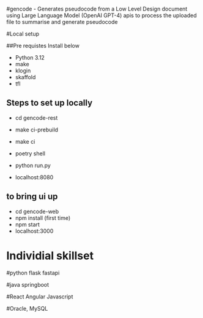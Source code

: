 #gencode - Generates pseudocode from a Low Level Design document using Large Language Model (OpenAI GPT-4) apis to process the uploaded file to summarise and generate pseudocode

#Local setup

##Pre requistes
Install below 
- Python 3.12
- make
- klogin
- skaffold
- tfl


## Steps to set up locally
- cd gencode-rest
- make ci-prebuild
- make ci

- poetry shell
- python run.py
- localhost:8080

## to bring ui up
- cd gencode-web
- npm install (first time)
- npm start
- localhost:3000


# Individial skillset

#python flask fastapi

#java springboot

#React Angular Javascript

#Oracle, MySQL
